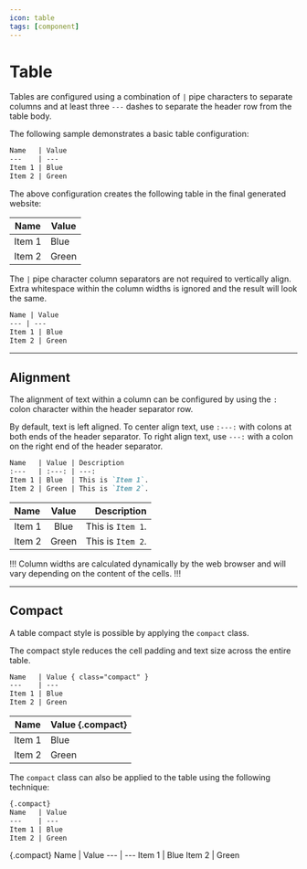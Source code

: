 ```yaml
---
icon: table
tags: [component]
---
```

# Table

Tables are configured using a combination of `|` pipe characters to separate columns and at least three `---` dashes to separate the header row from the table body.

The following sample demonstrates a basic table configuration:

```md
Name   | Value
---    | ---
Item 1 | Blue
Item 2 | Green
```

The above configuration creates the following table in the final generated website:

Name   | Value
---    | ---
Item 1 | Blue
Item 2 | Green

The `|` pipe character column separators are not required to vertically align. Extra whitespace within the column widths is ignored and the result will look the same.

```md
Name | Value
--- | ---
Item 1 | Blue
Item 2 | Green
```

---

## Alignment

The alignment of text within a column can be configured by using the `:` colon character within the header separator row.

By default, text is left aligned. To center align text, use `:---:` with colons at both ends of the header separator. To right align text, use `---:` with a colon on the right end of the header separator.

```md
Name   | Value | Description
:---   | :---: | ---:
Item 1 | Blue  | This is `Item 1`.
Item 2 | Green | This is `Item 2`.
```

Name   | Value | Description
:---   | :---: | ---:
Item 1 | Blue  | This is `Item 1`.
Item 2 | Green | This is `Item 2`.

!!!
Column widths are calculated dynamically by the web browser and will vary depending on the content of the cells.
!!!

---

## Compact

A table compact style is possible by applying the `compact` class.

The compact style reduces the cell padding and text size across the entire table.

```md
Name   | Value { class="compact" }
---    | ---
Item 1 | Blue
Item 2 | Green
```

Name   | Value {.compact}
---    | ---
Item 1 | Blue
Item 2 | Green

The `compact` class can also be applied to the table using the following technique:

```md
{.compact}
Name   | Value
---    | ---
Item 1 | Blue
Item 2 | Green
```

{.compact}
Name   | Value
---    | ---
Item 1 | Blue
Item 2 | Green

